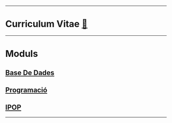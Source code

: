 ***
# Curriculum Vitae [📝](https://github.com/elVakera/daw-ipop-2324/blob/main/CV%20DAVID%20imagen.pdf)
***
# Moduls
## [Base De Dades](https://github.com/elVakera/DAW/tree/main/Data%20Base)
## [Programació](https://github.com/elVakera/DAW/tree/main/Programming)
## [IPOP](https://github.com/elVakera/DAW/tree/main/IPOP%2023-24)
***

